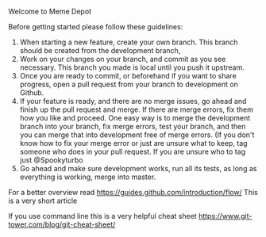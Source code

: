 Welcome to Meme Depot

Before getting started please follow these guidelines:

1. When starting a new feature, create your own branch. This branch should be created from the development branch,
2. Work on your changes on your branch, and commit as you see necessary. This branch you made is local until you push it upstream.
3. Once you are ready to commit, or beforehand if you want to share progress, open a pull request from your branch to development on Github.
4. If your feature is ready, and there are no merge issues, go ahead and finish up the pull request and merge. If there are merge errors, fix them how you like and proceed. One easy way is to merge the development branch into your branch, fix merge errors, test your branch, and then you can merge that into development free of merge errors.
(If you don't know how to fix your merge error or just are unsure what to keep, tag someone who does in your pull request. If you are unsure who to tag just @Spookyturbo
5. Go ahead and make sure development works, run all its tests, as long as everything is working, merge into master.

For a better overview read https://guides.github.com/introduction/flow/
This is a very short article

If you use command line this is a very helpful cheat sheet https://www.git-tower.com/blog/git-cheat-sheet/
